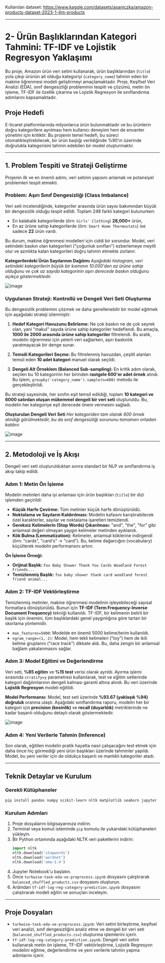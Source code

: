 Kullanılan dataset: https://www.kaggle.com/datasets/asaniczka/amazon-products-dataset-2023-1-4m-products



---

# 2- Ürün Başlıklarından Kategori Tahmini: TF-IDF ve Lojistik Regresyon Yaklaşımı

Bu proje, Amazon ürün veri setini kullanarak, ürün başlıklarından (`title`) yola çıkıp ürünün ait olduğu kategoriyi (`category_name`) tahmin eden bir makine öğrenmesi modeli geliştirmeyi amaçlamaktadır. Proje, Keşifsel Veri Analizi (EDA), sınıf dengesizliği probleminin tespiti ve çözümü, metin ön işleme, TF-IDF ile özellik çıkarma ve Lojistik Regresyon ile sınıflandırma adımlarını kapsamaktadır.

## Proje Hedefi

E-ticaret platformlarında milyonlarca ürün bulunmaktadır ve bu ürünlerin doğru kategorilere ayrılması hem kullanıcı deneyimi hem de envanter yönetimi için kritiktir. Bu projenin temel hedefi, bu süreci otomatikleştirebilecek, bir ürün başlığı verildiğinde %90'ın üzerinde doğrulukla kategorisini tahmin edebilen bir model oluşturmaktır.

---

## 1. Problem Tespiti ve Strateji Geliştirme

Projenin ilk ve en önemli adımı, veri setinin yapısını anlamak ve potansiyel problemleri tespit etmekti.

### Problem: Aşırı Sınıf Dengesizliği (Class Imbalance)

Veri seti incelendiğinde, kategoriler arasında ürün sayısı bakımından büyük bir dengesizlik olduğu tespit edildi. Toplam 248 farklı kategori bulunurken:
*   En kalabalık kategorilerde (örn: `Girls' Clothing`) **28,000+** ürün,
*   En az ürüne sahip kategorilerde (örn: `Smart Home Thermostats`) ise sadece **22** ürün vardı.

Bu durum, makine öğrenmesi modelleri için ciddi bir sorundur. Model, veri setindeki baskın olan kategorileri ("çoğunluk sınıfları") ezberlemeye meyilli olur ve azınlıkta kalan kategorileri doğru tahmin etmekte zorlanır.

**Kategorilerdeki Ürün Sayılarının Dağılımı**
*Aşağıdaki histogram, veri setindeki kategorilerin büyük bir kısmının 10.000'den az ürüne sahip olduğunu ve çok az sayıda kategorinin aşırı derecede baskın olduğunu açıkça göstermektedir.*

![image](https://github.com/user-attachments/assets/03d6f47a-c27c-4e67-93a9-9dd13a32654b)


### Uygulanan Strateji: Kontrollü ve Dengeli Veri Seti Oluşturma

Bu dengesizlik problemini çözmek ve daha genellenebilir bir model eğitmek için aşağıdaki strateji izlenmiştir:

1.  **Hedef Kategori Havuzunu Belirleme:** Ne çok baskın ne de çok seyrek olan, yani "makul" sayıda ürüne sahip kategoriler hedeflendi. Bu amaçla, **1000 ile 2000 arasında ürüne sahip kategoriler** filtrelendi. Bu aralık, modelin öğrenmesi için yeterli veri sağlarken, aşırı baskınlık yaratmayacak bir denge sunar.

2.  **Temsili Kategorileri Seçme:** Bu filtrelenmiş havuzdan, çeşitli alanları temsil eden **10 adet kategori** manuel olarak seçildi.

3.  **Dengeli Alt Örneklem (Balanced Sub-sampling):** En kritik adım olarak, seçilen bu 10 kategorinin her birinden **rastgele 600'er adet örnek** alındı. Bu işlem, `groupby('category_name').sample(n=600)` metodu ile gerçekleştirildi.

Bu strateji sayesinde, her sınıfın eşit temsil edildiği, toplam **10 kategori ve 6000 satırdan oluşan mükemmel dengeli bir veri seti** oluşturuldu. Bu, modelin her kategoriye eşit derecede önem vermesini sağladı.

**Oluşturulan Dengeli Veri Seti**
*Her kategoriden tam olarak 600 örnek alındığı görülmektedir, bu da sınıf dengesizliği sorununu tamamen ortadan kaldırır.*

![image](https://github.com/user-attachments/assets/b3bc1960-4960-4db0-a83b-0efaab368a38)

---

## 2. Metodoloji ve İş Akışı

Dengeli veri seti oluşturulduktan sonra standart bir NLP ve sınıflandırma iş akışı takip edildi.

### Adım 1: Metin Ön İşleme

Modelin metinleri daha iyi anlaması için ürün başlıkları (`title`) bir dizi işlemden geçirildi:
*   **Küçük Harfe Çevirme:** Tüm metinler küçük harfe dönüştürüldü.
*   **Noktalama ve Sayıların Kaldırılması:** Modelin kafasını karıştırabilecek özel karakterler, sayılar ve noktalama işaretleri temizlendi.
*   **Gereksiz Kelimelerin (Stop Words) Çıkarılması:** "and", "the", "for" gibi anlamsal değeri olmayan yaygın kelimeler metinden ayıklandı.
*   **Kök Bulma (Lemmatization):** Kelimeler, anlamsal köklerine indirgendi (örn: "cards", "card's" -> "card"). Bu, kelime dağarcığını (vocabulary) küçülterek modelin performansını artırır.

**Ön İşleme Örneği:**
*   **Orijinal Başlık:** `Fox Baby Shower Thank You Cards Woodland Forest Friends...`
*   **Temizlenmiş Başlık:** `fox baby shower thank card woodland forest friend animal...`

### Adım 2: TF-IDF Vektörleştirme

Temizlenmiş metinler, makine öğrenmesi modelinin işleyebileceği sayısal formatlara dönüştürüldü. Bunun için **TF-IDF (Term Frequency-Inverse Document Frequency)** tekniği kullanıldı. TF-IDF, bir kelimenin belirli bir başlık için önemini, tüm başlıklardaki genel yaygınlığına göre tartan bir skorlama yöntemidir.

*   `max_features=5000`: Modelde en önemli 5000 kelime/terim kullanıldı.
*   `ngram_range=(1, 2)`: Model, hem tekli kelimeleri ("toy") hem de ikili kelime gruplarını ("race track") dikkate aldı. Bu, daha zengin bir anlamsal bağlam yakalanmasını sağlar.

### Adım 3: Model Eğitimi ve Değerlendirme

Veri seti, **%85 eğitim** ve **%15 test** verisi olarak ayrıldı. Ayırma işlemi sırasında `stratify=y` parametresi kullanılarak, test ve eğitim setlerinde kategori dağılımlarının dengeli kalması garanti altına alındı. Bu veri üzerinde **Lojistik Regresyon** modeli eğitildi.

**Model Performansı:**
Model, test seti üzerinde **%93.67 (yaklaşık %94) doğruluk** oranına ulaştı. Aşağıdaki sınıflandırma raporu, modelin her bir kategori için **precision (kesinlik)** ve **recall (duyarlılık)** metriklerinde ne kadar başarılı olduğunu detaylı olarak göstermektedir.

![image](https://github.com/user-attachments/assets/fd07ccf3-7ba4-41c6-86b5-8e8255fd51dd)


### Adım 4: Yeni Verilerle Tahmin (Inference)

Son olarak, eğitilen modelin pratik hayatta nasıl çalışacağını test etmek için daha önce hiç görmediği yeni ürün başlıkları üzerinde tahminler yapıldı. Model, bu yeni veriler için de oldukça başarılı ve mantıklı kategoriler atadı.



---

## Teknik Detaylar ve Kurulum

### Gerekli Kütüphaneler
```bash
pip install pandas numpy scikit-learn nltk matplotlib seaborn jupyter
```

### Kurulum Adımları
1.  Proje dosyalarını bilgisayarınıza indirin.
2.  Terminal veya komut isteminde `pip` komutu ile yukarıdaki kütüphaneleri yükleyin.
3.  Bir Python ortamında aşağıdaki NLTK veri paketlerini indirin:
    ```python
    import nltk
    nltk.download('stopwords')
    nltk.download('wordnet')
    nltk.download('omw-1.4')
    ```
4.  Jupyter Notebook'u başlatın.
5.  Önce `turkwise-task-eda-ve-preprocess.ipynb` dosyasını çalıştırarak `balanced_shuffled_products.csv` dosyasını oluşturun.
6.  Ardından `tf-idf-log-reg-category-prediction.ipynb` dosyasını çalıştırarak modeli eğitin ve sonuçları inceleyin.

---

## Proje Dosyaları

*   `turkwise-task-eda-ve-preprocess.ipynb`: Veri setini birleştirme, keşifsel veri analizi, sınıf dengesizliğini analiz etme ve dengeli bir veri seti (`balanced_shuffled_products.csv`) oluşturma işlemlerini içerir.
*   `tf-idf-log-reg-category-prediction.ipynb`: Dengeli veri setini kullanarak metin ön işleme, TF-IDF vektörleştirme, Lojistik Regresyon modelini eğitme, değerlendirme ve yeni verilerle tahmin yapma adımlarını içerir.
